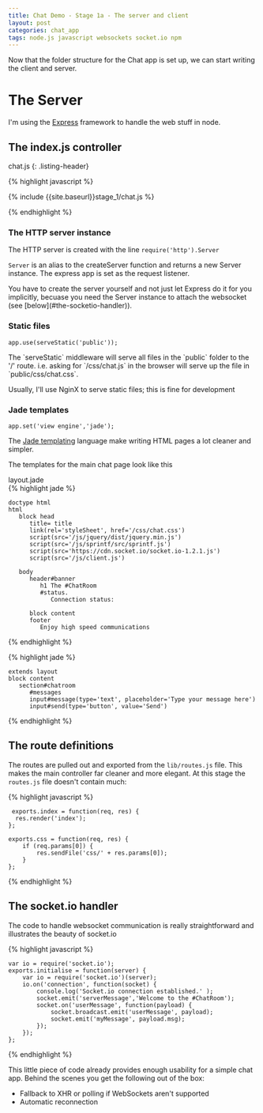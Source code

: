 ```yaml
---
title: Chat Demo - Stage 1a - The server and client
layout: post
categories: chat_app
tags: node.js javascript websockets socket.io npm
---
```


Now that the folder structure for the Chat app is set up, we can start writing the client and server.

# The Server

I'm using the [Express](expressjs.com) framework to handle the web stuff in node.

## The index.js controller

chat.js
{: .listing-header}

{% highlight javascript %}

  {% include {{site.baseurl}}stage_1/chat.js %}

{% endhighlight  %}

### The HTTP server instance

The HTTP server is created with the line `require('http').Server`

`Server` is an alias to the createServer function and returns a new Server instance. The express app is set as the
request listener.

<div class="note" markdown='1'>
You have to create the server yourself and not just let Express do it for you implicitly, becuase you need the
Server instance to attach the websocket (see [below](#the-socketio-handler)).
</div>


### Static files

`app.use(serveStatic('public'));`

<div class="note" markdown='1'>
The `serveStatic` middleware will serve all files in the `public` folder to the '/' route.
i.e. asking for `/css/chat.js` in the browser will serve up the file in `public/css/chat.css`.

Usually, I'll use NginX to serve static files; this is fine for development
</div>

### Jade templates

`app.set('view engine','jade');`

The [Jade templating](jade-lang.com) language make writing HTML pages a lot cleaner and simpler.

The templates for the main chat page look like this


<div class="caption">layout.jade</div>
{% highlight jade %}

    doctype html
    html
       block head
          title= title
          link(rel='styleSheet', href='/css/chat.css')
          script(src='/js/jquery/dist/jquery.min.js')
          script(src='/js/sprintf/src/sprintf.js')
          script(src='https://cdn.socket.io/socket.io-1.2.1.js')
          script(src='/js/client.js')

       body
          header#banner
             h1 The #ChatRoom
             #status.
                Connection status:

          block content
          footer
             Enjoy high speed communications

{% endhighlight %}

{% highlight jade %}

    extends layout
    block content
       section#chatroom
          #messages
          input#message(type='text', placeholder='Type your message here')
          input#send(type='button', value='Send')

{% endhighlight %}


## The route definitions

The routes are pulled out and exported from the `lib/routes.js` file. This makes the main controller far
cleaner and more elegant. At this stage the `routes.js` file doesn't contain much:

{% highlight javascript %}

     exports.index = function(req, res) {
      res.render('index');
    };

    exports.css = function(req, res) {
        if (req.params[0]) {
            res.sendFile('css/' + res.params[0]);
        }
    };
{% endhighlight %}

## The socket.io handler

The code to handle websocket communication is really straightforward and illustrates the beauty of socket.io

{% highlight javascript %}

    var io = require('socket.io');
    exports.initialise = function(server) {
        var io = require('socket.io')(server);
        io.on('connection', function(socket) {
            console.log('Socket.io connection established.' );
            socket.emit('serverMessage','Welcome to the #ChatRoom');
            socket.on('userMessage', function(payload) {
                socket.broadcast.emit('userMessage', payload);
                socket.emit('myMessage', payload.msg);
            });
        });
    };

{% endhighlight  %}

This little piece of code already provides enough usability for a simple chat app. Behind the scenes you get the following
    out of the box:

* Fallback to XHR or polling if WebSockets aren't supported
* Automatic reconnection
